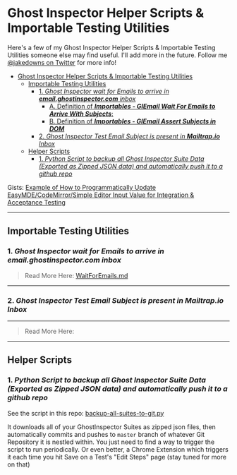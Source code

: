 <a id="markdown-ghost-inspector-helper-scripts--importable-testing-utilities" name="ghost-inspector-helper-scripts--importable-testing-utilities"></a>
# Ghost Inspector Helper Scripts & Importable Testing Utilities

Here's a few of my Ghost Inspector Helper Scripts & Importable Testing Utilities someone else may find useful. I'll add more in the future. Follow me [@jakedowns on Twitter](https://twitter.com/jakedowns) for more info!

<!-- TOC -->

- [Ghost Inspector Helper Scripts & Importable Testing Utilities](#ghost-inspector-helper-scripts--importable-testing-utilities)
    - [Importable Testing Utilities](#importable-testing-utilities)
        - [1. _Ghost Inspector wait for Emails to arrive in ___email.ghostinspector.com___ inbox_](#1-_ghost-inspector-wait-for-emails-to-arrive-in-___emailghostinspectorcom___-inbox_)
            - [A. Definition of ___Importables - GIEmail Wait For Emails to Arrive With Subjects___:](#a-definition-of-___importables---giemail-wait-for-emails-to-arrive-with-subjects___)
            - [B. Definition of ___Importables - GIEmail Assert Subjects in DOM___](#b-definition-of-___importables---giemail-assert-subjects-in-dom___)
        - [2. _Ghost Inspector Test Email Subject is present in __Mailtrap.io__ Inbox_](#2-_ghost-inspector-test-email-subject-is-present-in-__mailtrapio__-inbox_)
    - [Helper Scripts](#helper-scripts)
        - [1. _Python Script to backup all Ghost Inspector Suite Data (Exported as Zipped JSON data) and automatically push it to a github repo_](#1-_python-script-to-backup-all-ghost-inspector-suite-data-exported-as-zipped-json-data-and-automatically-push-it-to-a-github-repo_)

<!-- /TOC -->

Gists:
[Example of How to Programmatically Update EasyMDE/CodeMirror/Simple Editor Input Value for Integration & Acceptance Testing](https://gist.github.com/jakedowns/b3f9a90de1182af083024e037e3ac42f)

---

<a id="markdown-importable-testing-utilities" name="importable-testing-utilities"></a>
## Importable Testing Utilities

<a id="markdown-1-_ghost-inspector-wait-for-emails-to-arrive-in-___emailghostinspectorcom___-inbox_" name="1-_ghost-inspector-wait-for-emails-to-arrive-in-___emailghostinspectorcom___-inbox_"></a>
### 1. _Ghost Inspector wait for Emails to arrive in ___email.ghostinspector.com___ inbox_

> Read More Here: [WaitForEmails.md](https://github.com/jakedowns/ghost-inspector-helpers/blob/master/WaitForEmails.md)

---
<a id="markdown-2-_ghost-inspector-test-email-subject-is-present-in-__mailtrapio__-inbox_" name="2-_ghost-inspector-test-email-subject-is-present-in-__mailtrapio__-inbox_"></a>
### 2. _Ghost Inspector Test Email Subject is present in __Mailtrap.io__ Inbox_
---

> Read More Here: []()

---
<a id="markdown-helper-scripts" name="helper-scripts"></a>
## Helper Scripts
<a id="markdown-1-_python-script-to-backup-all-ghost-inspector-suite-data-exported-as-zipped-json-data-and-automatically-push-it-to-a-github-repo_" name="1-_python-script-to-backup-all-ghost-inspector-suite-data-exported-as-zipped-json-data-and-automatically-push-it-to-a-github-repo_"></a>
### 1. _Python Script to backup all Ghost Inspector Suite Data (Exported as Zipped JSON data) and automatically push it to a github repo_
See the script in this repo: [backup-all-suites-to-git.py](https://github.com/jakedowns/ghost-inspector-helpers/blob/master/backup-all-suites-to-git.py)

It downloads all of your GhostInspector Suites as zipped json files, then automatically commits and pushes to `master` branch of whatever Git Repository it is nestled within. You just need to find a way to trigger the script to run periodically. Or even better, a Chrome Extension which triggers it each time you hit Save on a Test's "Edit Steps" page (stay tuned for more on that)
